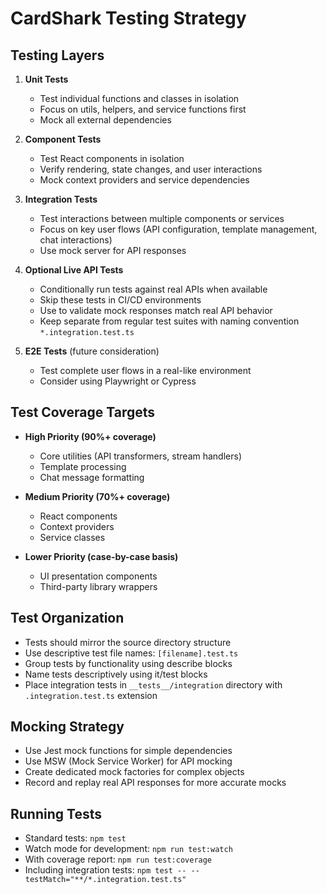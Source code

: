 # CardShark Testing Strategy

## Testing Layers

1. **Unit Tests**
   - Test individual functions and classes in isolation
   - Focus on utils, helpers, and service functions first
   - Mock all external dependencies

2. **Component Tests**
   - Test React components in isolation
   - Verify rendering, state changes, and user interactions
   - Mock context providers and service dependencies

3. **Integration Tests**
   - Test interactions between multiple components or services
   - Focus on key user flows (API configuration, template management, chat interactions)
   - Use mock server for API responses

4. **Optional Live API Tests**
   - Conditionally run tests against real APIs when available
   - Skip these tests in CI/CD environments
   - Use to validate mock responses match real API behavior
   - Keep separate from regular test suites with naming convention `*.integration.test.ts`

5. **E2E Tests** (future consideration)
   - Test complete user flows in a real-like environment
   - Consider using Playwright or Cypress

## Test Coverage Targets

- **High Priority (90%+ coverage)**
  - Core utilities (API transformers, stream handlers)
  - Template processing
  - Chat message formatting

- **Medium Priority (70%+ coverage)**
  - React components
  - Context providers
  - Service classes

- **Lower Priority (case-by-case basis)**
  - UI presentation components
  - Third-party library wrappers

## Test Organization

- Tests should mirror the source directory structure
- Use descriptive test file names: `[filename].test.ts`
- Group tests by functionality using describe blocks
- Name tests descriptively using it/test blocks
- Place integration tests in `__tests__/integration` directory with `.integration.test.ts` extension

## Mocking Strategy

- Use Jest mock functions for simple dependencies
- Use MSW (Mock Service Worker) for API mocking
- Create dedicated mock factories for complex objects
- Record and replay real API responses for more accurate mocks

## Running Tests

- Standard tests: `npm test`
- Watch mode for development: `npm run test:watch`
- With coverage report: `npm run test:coverage`
- Including integration tests: `npm test -- --testMatch="**/*.integration.test.ts"`
